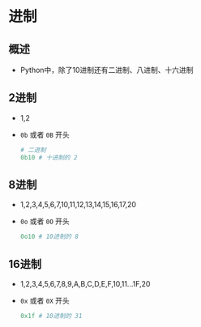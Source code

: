 # 进制

## 概述

+ Python中，除了10进制还有二进制、八进制、十六进制

## 2进制

+ 1,2
+ `0b` 或者 `0B` 开头

  ```py
  # 二进制
  0b10 # 十进制的 2
  ```

## 8进制

+ 1,2,3,4,5,6,7,10,11,12,13,14,15,16,17,20
+ `0o` 或者 `0O` 开头

  ```py
  0o10 # 10进制的 8
  ```

## 16进制

+ 1,2,3,4,5,6,7,8,9,A,B,C,D,E,F,10,11...1F,20
+ `0x` 或者 `0X` 开头

  ```py
  0x1f # 10进制的 31
  ```
